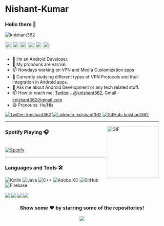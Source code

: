 # Nishant-Kumar

### Hello there 👋

<p align="left"> <img src="https://komarev.com/ghpvc/?username=knishant362&label=Views&color=blue&style=plastic" alt="knishant362" /> </p>

<a href="https://twitter.com/knishant362">
  <img align="left" alt="Nishant's Twitter" width="22px" src="https://cdn.jsdelivr.net/npm/simple-icons@v3/icons/twitter.svg" />
</a>
<a href="https://www.linkedin.com/in/knishant362/">
  <img align="left" alt="Nishant's Linkdein" width="22px" src="https://cdn.jsdelivr.net/npm/simple-icons@v3/icons/linkedin.svg" />
</a>
<a href="https://github.com/knishant362">
  <img align="left" alt="Nishant's Github" width="22px" src="https://cdn.jsdelivr.net/npm/simple-icons@v3/icons/github.svg" />
</a>
<a href="https://t.me/knishant362">
  <img align="left" alt="Nishant's Telegram" width="22px" src="https://cdn.jsdelivr.net/npm/simple-icons@v3/icons/telegram.svg" />
</a>
<a href="https://www.instagram.com/_.trendster._/">
  <img align="left" alt="Nishant's Instagram" width="22px" src="https://cdn.jsdelivr.net/npm/simple-icons@v3/icons/instagram.svg" />
</a>
<a href="https://www.facebook.com/knishant362/">
  <img align="left" alt="Nishant's Facebook" width="22px" src="https://cdn.jsdelivr.net/npm/simple-icons@v3/icons/facebook.svg" />
</a>

<br/>
<br/>

- 🌱 I’m an Android Developer.
- 👨 My pronouns are var/val.
- 📫 Nowdays working on VPN and Media Customization apps
- 💫 Currently studying different types of VPN Protocols and their integration in Android apps.
- 💬 Ask me about Android Development or any tech related stuff.
- 📫 How to reach me: [Twitter - @knishant362](https://twitter.com/knishant362),  Gmail - knishant362@gmail.com
- 😄 Pronouns: He/His

[![Twitter: knishant362](https://img.shields.io/twitter/follow/knishant362?style=social)](https://twitter.com/knishant362)
[![Linkedin: knishant362](https://img.shields.io/badge/-knishant362-blue?style=flat-square&logo=Linkedin&logoColor=white&link=https://www.linkedin.com/in/knishant362/)](https://www.linkedin.com/in/knishant362/)
[![GitHub: knishant362](https://img.shields.io/github/followers/knishant362?label=follow&style=social)](https://github.com/knishant362)


---


<img align="right" alt="GIF" height="170px" src="https://c.tenor.com/tV52z2xQXcAAAAAC/black-clover-anime.gif" />

### Spotify Playing 🎧

&nbsp; <br> [![Spotify](https://novatorem.vercel.app/api/spotify)](https://open.spotify.com/user/314tpsqysc6mm43sxqieprm3y5tq)

  </td>
  <td width="50%">
  
  
---

  
### Languages and Tools 🛠 

<img alt="Kotlin" src="https://img.shields.io/badge/kotlin-%230095D5.svg?&style=for-the-badge&logo=kotlin&logoColor=white" /> <img alt="Java" src="https://img.shields.io/badge/java-%23ED8B00.svg?&style=for-the-badge&logo=java&logoColor=white"/>    <img alt="C++" 
src="https://img.shields.io/badge/c++%20-%2300599C.svg?&style=for-the-badge&logo=c%2B%2B&ogoColor=white"/>  <img alt="Adobe XD" src="https://img.shields.io/badge/adobe%20xd%20-%23FF26BE.svg?&style=for-the-badge&logo=adobe%20xd&logoColor=white"/>  <img alt="GitHub" src="https://img.shields.io/badge/github%20-%23121011.svg?&style=for-the-badge&logo=github&logoColor=white"/>  <img alt="Firebase" src="https://img.shields.io/badge/firebase%20-%23039BE5.svg?&style=for-the-badge&logo=firebase"/>


<a href="https://github.com/knishant362">
  <img align="center" src="https://github-readme-stats.vercel.app/api/top-langs/?username=knishant362&theme=radical&hide_langs_below=1" />
</a>
<a href="https://github.com/knishant362">
 <img align="center" src="https://github-readme-stats.vercel.app/api?username=knishant362&show_icons=true&hide=prs&theme=dark&line_height=27%22%20alt=%22Nishant%27s%20github%20stats"/>
</a>
<a href="https://github.com/knishant362/Campus">
  <img align="center" src="https://github-readme-stats.vercel.app/api/pin/?username=knishant362&repo=Campus&theme=radical" />

</a>
<a href="https://github.com/knishant362/Alkatraz">
 <img align="center" src="https://github-readme-stats.vercel.app/api/pin/?username=knishant362&repo=Alkatraz&theme=dark" />
</a>

<div align="center">

### Show some ❤️ by starring some of the repositories!

![](https://hit.yhype.me/github/profile?user_id=64367722)

</div>
